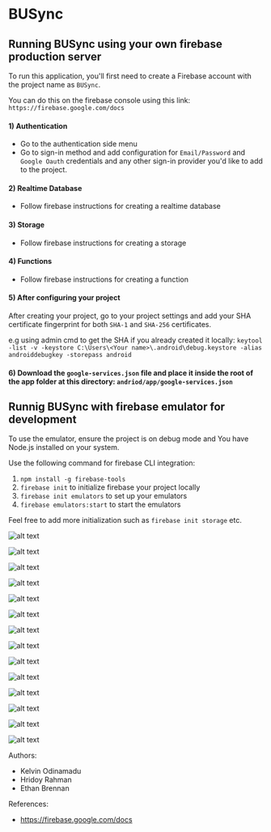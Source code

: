 ﻿# BUSync

## Running BUSync using your own firebase production server
To run this application, you'll first need to create a Firebase account with the project name as `BUSync`.

You can do this on the firebase console using this link: 
`https://firebase.google.com/docs`

#### 1) Authentication
- Go to the authentication side menu
- Go to sign-in method and add configuration for `Email/Password` and `Google Oauth` credentials and any other sign-in provider you'd like to add to the project.

#### 2) Realtime Database
- Follow firebase instructions for creating a realtime database

#### 3) Storage
- Follow firebase instructions for creating a storage

#### 4) Functions
- Follow firebase instructions for creating a function

#### 5) After configuring your project
After creating your project, go to your project settings and add your SHA certificate fingerprint for both `SHA-1` and `SHA-256` certificates.

e.g using admin cmd to get the SHA if you already created it locally:
`keytool -list -v -keystore C:\Users\<Your name>\.android\debug.keystore -alias androiddebugkey -storepass android`

#### 6) Download the `google-services.json` file and place it inside the root of the app folder at this directory: `andriod/app/google-services.json`

## Runnig BUSync with firebase emulator for development
To use the emulator, ensure the project is on debug mode and You have Node.js installed on your system.

Use the following command for firebase CLI integration:

1) `npm install -g firebase-tools`
2) `firebase init` to initialize firebase your project locally
3) `firebase init emulators` to set up your emulators
4) `firebase emulators:start` to start the emulators

Feel free to add more initialization such as `firebase init storage` etc.

![alt text](image.png)

![alt text](image-1.png)

![alt text](Login.JPG)

![alt text](register.png)

![alt text](landingPage.png)

![alt text](groupchat.JPG)

![alt text](contacts.JPG)

![alt text](chatRoom.JPG)

![alt text](FindFriends.JPG)

![alt text](groupChatRoom.JPG)

![alt text](menu.JPG)

![alt text](requestsAccepted.JPG)

![alt text](requestsRecieved.JPG)

![alt text](requestsSend.JPG)

Authors:
- Kelvin Odinamadu
- Hridoy Rahman
- Ethan Brennan

References:
- https://firebase.google.com/docs
